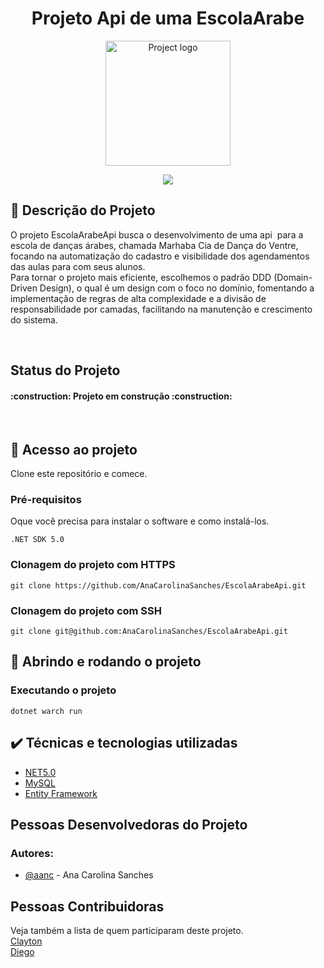 <h1 align="center"> Projeto Api de uma EscolaArabe </h1>

<p align="center">
    <img width=200px height=200px src="https://blogpilates.com.br/wp-content/uploads/2017/09/Dan%C3%A7a-%C3%81rabe-CAPA.png" alt="Project logo">

<p align="center">
<img src="https://img.shields.io/badge/status-active-success.svg"/>
</p>


## 🧐 Descrição do Projeto
<p>
 O projeto EscolaArabeApi busca o desenvolvimento de uma api  para a escola de danças árabes, chamada Marhaba Cia de Dança do Ventre, focando na automatização do cadastro e visibilidade dos agendamentos das aulas para com seus alunos.<br>
Para tornar o projeto mais eficiente, escolhemos o padrão DDD (Domain-Driven Design), o qual é um design com o foco no domínio, fomentando a implementação de regras de alta complexidade e a divisão de responsabilidade por camadas, facilitando na manutenção e crescimento do sistema.<br>     
</p>
<br> 


## Status do Projeto 
<h4> 
    :construction:  Projeto em construção  :construction:
</h4>
<br>


## 📁 Acesso ao projeto

Clone este repositório e comece.

### Pré-requisitos

Oque você precisa para instalar o software e como instalá-los.
```
.NET SDK 5.0
```

### Clonagem do projeto com  HTTPS

```
git clone https://github.com/AnaCarolinaSanches/EscolaArabeApi.git
```
### Clonagem do projeto com SSH

```
git clone git@github.com:AnaCarolinaSanches/EscolaArabeApi.git
```

## 🏁 Abrindo e rodando o projeto


### Executando o projeto
```
dotnet warch run
```



## ✔️ Técnicas e tecnologias utilizadas
- [NET5.0](https://docs.microsoft.com/pt-br/dotnet/fundamentals/)
- [MySQL](https://docs.microsoft.com/pt-br/dotnet/fundamentals/)
- [Entity Framework](https://docs.microsoft.com/pt-br/dotnet/fundamentals/)



## Pessoas Desenvolvedoras do Projeto
### Autores:
- [@aanc](aanc@gft.com) - Ana Carolina Sanches


## Pessoas Contribuidoras
Veja também a lista de quem participaram deste projeto.<br>
[Clayton](https://github.com/claytonmoura)<br>
[Diego](https://github.com/diegonzales1)


